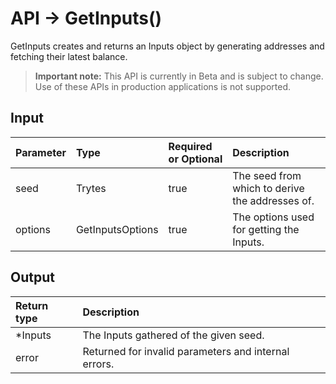 # API -> GetInputs()
GetInputs creates and returns an Inputs object by generating addresses and fetching their latest balance.
> **Important note:** This API is currently in Beta and is subject to change. Use of these APIs in production applications is not supported.

## Input

| Parameter       | Type | Required or Optional | Description |
|:---------------|:--------|:--------| :--------|
| seed | Trytes | true | The seed from which to derive the addresses of.  |
| options | GetInputsOptions | true | The options used for getting the Inputs.  |


## Output

| Return type     | Description |
|:---------------|:--------|
| *Inputs | The Inputs gathered of the given seed. |
| error | Returned for invalid parameters and internal errors. |


